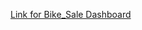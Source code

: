 [Link for Bike_Sale Dashboard](https://public.tableau.com/views/Book1_17108749356520/BikeAnalysis?:language=en-US&:sid=&:display_count=n&:origin=viz_share_link)
